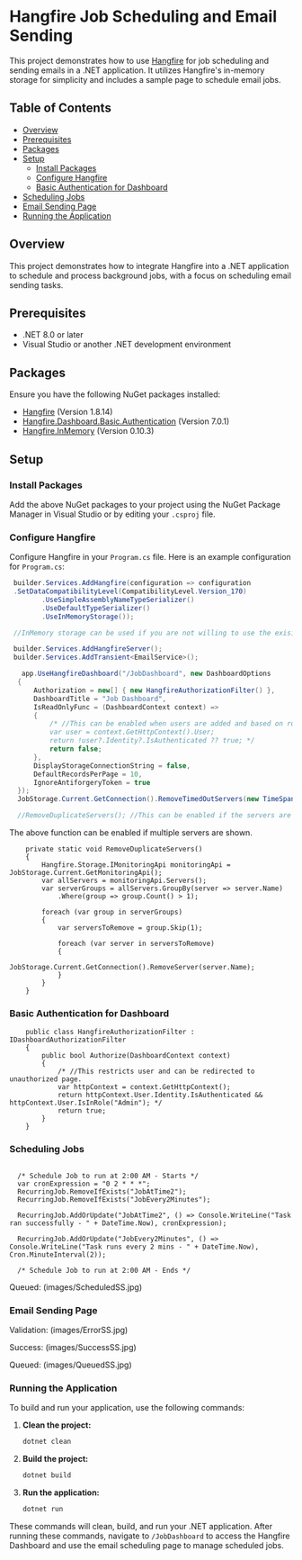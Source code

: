 # Hangfire Job Scheduling and Email Sending

This project demonstrates how to use [Hangfire](https://www.hangfire.io/) for job scheduling and sending emails in a .NET application. It utilizes Hangfire's in-memory storage for simplicity and includes a sample page to schedule email jobs.

## Table of Contents

- [Overview](#overview)
- [Prerequisites](#prerequisites)
- [Packages](#packages)
- [Setup](#setup)
  - [Install Packages](#install-packages)
  - [Configure Hangfire](#configure-hangfire)
  - [Basic Authentication for Dashboard](#basic-authentication-for-dashboard)
- [Scheduling Jobs](#scheduling-jobs)
- [Email Sending Page](#email-sending-page)
- [Running the Application](#running-the-application)

## Overview

This project demonstrates how to integrate Hangfire into a .NET application to schedule and process background jobs, with a focus on scheduling email sending tasks.

## Prerequisites

- .NET 8.0 or later
- Visual Studio or another .NET development environment

## Packages

Ensure you have the following NuGet packages installed:

- [Hangfire](https://www.nuget.org/packages/Hangfire) (Version 1.8.14)
- [Hangfire.Dashboard.Basic.Authentication](https://www.nuget.org/packages/Hangfire.Dashboard.Basic.Authentication) (Version 7.0.1)
- [Hangfire.InMemory](https://www.nuget.org/packages/Hangfire.InMemory) (Version 0.10.3)

## Setup

### Install Packages

Add the above NuGet packages to your project using the NuGet Package Manager in Visual Studio or by editing your `.csproj` file.

### Configure Hangfire

Configure Hangfire in your `Program.cs` file. Here is an example configuration for `Program.cs`:

```csharp
 builder.Services.AddHangfire(configuration => configuration
 .SetDataCompatibilityLevel(CompatibilityLevel.Version_170)
        .UseSimpleAssemblyNameTypeSerializer()
        .UseDefaultTypeSerializer()
        .UseInMemoryStorage());

 //InMemory storage can be used if you are not willing to use the exisitng sql server database

 builder.Services.AddHangfireServer();
 builder.Services.AddTransient<EmailService>();

   app.UseHangfireDashboard("/JobDashboard", new DashboardOptions
  {
      Authorization = new[] { new HangfireAuthorizationFilter() },
      DashboardTitle = "Job Dashboard",
      IsReadOnlyFunc = (DashboardContext context) =>
      {
          /* //This can be enabled when users are added and based on role, it can be made as readonly or not
          var user = context.GetHttpContext().User;
          return !user?.Identity?.IsAuthenticated ?? true; */
          return false;
      },
      DisplayStorageConnectionString = false,
      DefaultRecordsPerPage = 10,
      IgnoreAntiforgeryToken = true
  });
  JobStorage.Current.GetConnection().RemoveTimedOutServers(new TimeSpan(0, 0, 15));

  //RemoveDuplicateServers(); //This can be enabled if the servers are duplicated.

```

The above function can be enabled if multiple servers are shown.

```CSharp
    private static void RemoveDuplicateServers()
    {
        Hangfire.Storage.IMonitoringApi monitoringApi = JobStorage.Current.GetMonitoringApi();
        var allServers = monitoringApi.Servers();
        var serverGroups = allServers.GroupBy(server => server.Name)
            .Where(group => group.Count() > 1);

        foreach (var group in serverGroups)
        {
            var serversToRemove = group.Skip(1);

            foreach (var server in serversToRemove)
            {
                JobStorage.Current.GetConnection().RemoveServer(server.Name);
            }
        }
    }
```

### Basic Authentication for Dashboard

```CSharp
    public class HangfireAuthorizationFilter : IDashboardAuthorizationFilter
    {
        public bool Authorize(DashboardContext context)
        {
            /* //This restricts user and can be redirected to unauthorized page.
            var httpContext = context.GetHttpContext();
            return httpContext.User.Identity.IsAuthenticated && httpContext.User.IsInRole("Admin"); */
            return true;
        }
    }
```

### Scheduling Jobs

```CSharp

  /* Schedule Job to run at 2:00 AM - Starts */
  var cronExpression = "0 2 * * *";
  RecurringJob.RemoveIfExists("JobAtTime2");
  RecurringJob.RemoveIfExists("JobEvery2Minutes");

  RecurringJob.AddOrUpdate("JobAtTime2", () => Console.WriteLine("Task ran successfully - " + DateTime.Now), cronExpression);

  RecurringJob.AddOrUpdate("JobEvery2Minutes", () => Console.WriteLine("Task runs every 2 mins - " + DateTime.Now), Cron.MinuteInterval(2));

  /* Schedule Job to run at 2:00 AM - Ends */

```

Queued:
(images/ScheduledSS.jpg)

### Email Sending Page

Validation:
 (images/ErrorSS.jpg)

Success:
 (images/SuccessSS.jpg)

Queued:
 (images/QueuedSS.jpg)

### Running the Application

To build and run your application, use the following commands:

1. **Clean the project:**

   ```bash
   dotnet clean

2. **Build the project:**

   ```bash
   dotnet build

3. **Run the application:**

   ```bash
   dotnet run

These commands will clean, build, and run your .NET application. After running these commands, navigate to `/JobDashboard` to access the Hangfire Dashboard and use the email scheduling page to manage scheduled jobs.